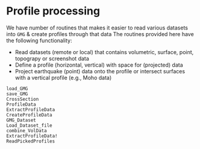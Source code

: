 # Profile processing

We have number of routines that makes it easier to read various datasets into `GMG` & create profiles through that data
The routines provided here have the following functionality:
- Read datasets (remote or local) that contains volumetric, surface, point, topograpy or screenshot data
- Define a profile (horizontal, vertical) with space for (projected) data
- Project earthquake (point) data onto the profile or intersect surfaces with a vertical profile (e.g., Moho data)

```@docs
load_GMG
save_GMG
CrossSection
ProfileData
ExtractProfileData
CreateProfileData
GMG_Dataset
Load_Dataset_file
combine_VolData
ExtractProfileData!
ReadPickedProfiles
```